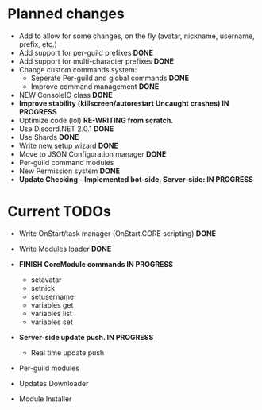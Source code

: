 # Planned changes
* Add to allow for some changes, on the fly (avatar, nickname, username, prefix, etc.)
* Add support for per-guild prefixes **DONE**
* Add support for multi-character prefixes **DONE**
* Change custom commands system:
  * Seperate Per-guild and global commands **DONE**
  * Improve command management **DONE**
* NEW ConsoleIO class **DONE**
* **Improve stability (killscreen/autorestart Uncaught crashes) IN PROGRESS**
* Optimize code (lol) **RE-WRITING from scratch.**
* Use Discord.NET 2.0.1 **DONE**
* Use Shards **DONE**
* Write new setup wizard **DONE**
* Move to JSON Configuration manager **DONE**
* Per-guild command modules
* New Permission system **DONE**
* **Update Checking - Implemented bot-side. Server-side: IN PROGRESS**

# Current TODOs
* Write OnStart/task manager (OnStart.CORE scripting) **DONE**
* Write Modules loader **DONE**
* **FINISH CoreModule commands IN PROGRESS**
   * setavatar
   * setnick
   * setusername
   * variables get
   * variables list
   * variables set
   
* **Server-side update push. IN PROGRESS**
   * Real time update push
* Per-guild modules
* Updates Downloader
* Module Installer

